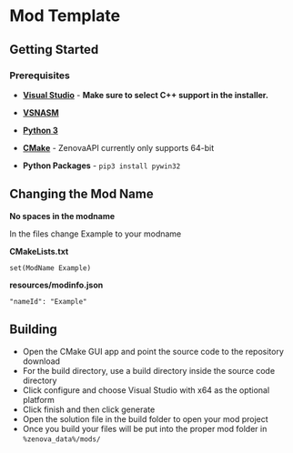 # Mod Template

## Getting Started

### Prerequisites

* **[Visual Studio](https://visualstudio.microsoft.com/downloads/)** - **Make sure to select C++ support in the installer.**
* **[VSNASM](https://github.com/ShiftMediaProject/VSNASM/)**
* **[Python 3](https://www.python.org/downloads/)**
* **[CMake](https://cmake.org/download/)** - ZenovaAPI currently only supports 64-bit

* **Python Packages** - `pip3 install pywin32`

## Changing the Mod Name

**No spaces in the modname**

In the files change Example to your modname

**CMakeLists.txt**
```
set(ModName Example)
```
**resources/modinfo.json**
```
"nameId": "Example"
```

## Building

* Open the CMake GUI app and point the source code to the repository download
* For the build directory, use a build directory inside the source code directory
* Click configure and choose Visual Studio with x64 as the optional platform
* Click finish and then click generate
* Open the solution file in the build folder to open your mod project
* Once you build your files will be put into the proper mod folder in `%zenova_data%/mods/`
